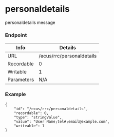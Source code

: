 # personaldetails

personaldetails message


### Endpoint

| Info  | Details |
| ------------- | ------------- |
| URL   | /ecus/rrc/personaldetails   |
| Recordable   | 0   |
| Writable   | 1   |
| Parameters  | N/A  |

### Example
```
{
    "id": "/ecus/rrc/personaldetails",
    "recordable": 0,
    "type": "stringValue",
    "value": "User Name;tel#;email@example.com",
    "writeable": 1
}
```

